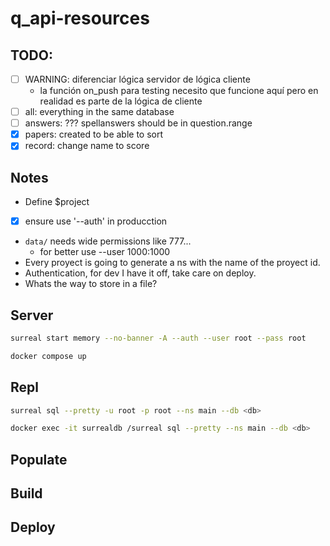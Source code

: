 
# q_api-resources

## TODO:
- [ ] WARNING: diferenciar lógica servidor de lógica cliente
  - la función on_push para testing necesito que funcione aquí
    pero en realidad es parte de la lógica de cliente
- [ ] all: everything in the same database
- [ ] answers: ??? spellanswers should be in question.range
- [X] papers: created to be able to sort
- [X] record: change name to score

## Notes
- Define $project
- [X] ensure use '--auth' in producction
- `data/` needs wide permissions like 777...
  - for better use --user 1000:1000
- Every proyect is going to generate a ns with the name of the proyect id.
- Authentication, for dev I have it off, take care on deploy.
- Whats the way to store in a file?

## Server

``` bash
surreal start memory --no-banner -A --auth --user root --pass root
```

``` bash
docker compose up
```

## Repl

``` bash
surreal sql --pretty -u root -p root --ns main --db <db>
```

``` bash
docker exec -it surrealdb /surreal sql --pretty --ns main --db <db>
```

## Populate

## Build

## Deploy

